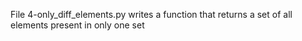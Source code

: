 File 4-only_diff_elements.py writes a function that returns a set of all elements present in only one set
